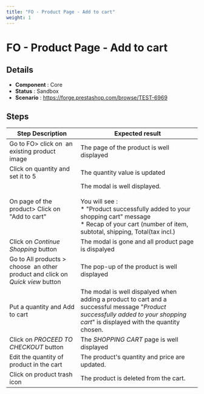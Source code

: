 ```yaml
---
title: "FO - Product Page - Add to cart"
weight: 1
---
```


# FO - Product Page - Add to cart
## Details
* **Component** : Core
* **Status** : Sandbox
* **Scenario** : https://forge.prestashop.com/browse/TEST-6969

## Steps
| Step Description | Expected result |
| ----- | ----- |
| Go to FO> click on  an existing product image | The page of the product is well displayed |
| Click on quantity and set it to 5 | The quantity value is updated |
| On page of the product> Click on "Add to cart" | The modal is well displayed.<br><br>You will see :<br> * "Product successfully added to your shopping cart" message<br> * Recap of your cart (number of item, subtotal, shipping, Total(tax incl.) |
| Click on _*Continue Shopping*_ button | The modal is gone and all product page is dispalyed |
| Go to All products > choose  an other product and click on _*Quick view*_ button | The pop-up of the product is well displayed |
| Put a quantity and Add to cart | The modal is well dispalyed when adding a product to cart and a successful message "_*Product successfully added to your shopping cart*_" is displayed with the quantity chosen. |
| Click on _*PROCEED TO CHECKOUT*_ button | The _*SHOPPING CART*_ page is well displayed |
| Edit the quantity of product in the cart | The product's quantity and price are updated. |
| Click on product trash icon | The product is deleted from the cart. |